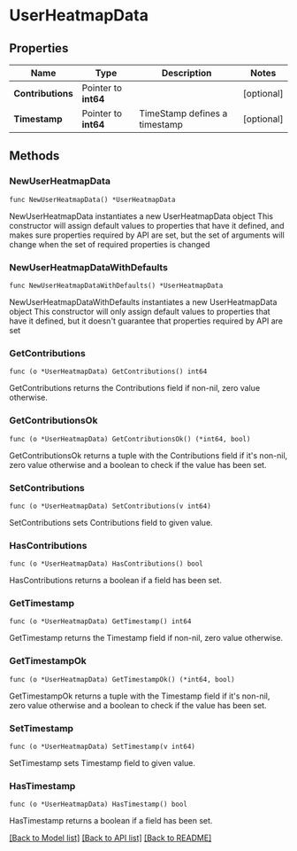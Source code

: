 # UserHeatmapData

## Properties

Name | Type | Description | Notes
------------ | ------------- | ------------- | -------------
**Contributions** | Pointer to **int64** |  | [optional] 
**Timestamp** | Pointer to **int64** | TimeStamp defines a timestamp | [optional] 

## Methods

### NewUserHeatmapData

`func NewUserHeatmapData() *UserHeatmapData`

NewUserHeatmapData instantiates a new UserHeatmapData object
This constructor will assign default values to properties that have it defined,
and makes sure properties required by API are set, but the set of arguments
will change when the set of required properties is changed

### NewUserHeatmapDataWithDefaults

`func NewUserHeatmapDataWithDefaults() *UserHeatmapData`

NewUserHeatmapDataWithDefaults instantiates a new UserHeatmapData object
This constructor will only assign default values to properties that have it defined,
but it doesn't guarantee that properties required by API are set

### GetContributions

`func (o *UserHeatmapData) GetContributions() int64`

GetContributions returns the Contributions field if non-nil, zero value otherwise.

### GetContributionsOk

`func (o *UserHeatmapData) GetContributionsOk() (*int64, bool)`

GetContributionsOk returns a tuple with the Contributions field if it's non-nil, zero value otherwise
and a boolean to check if the value has been set.

### SetContributions

`func (o *UserHeatmapData) SetContributions(v int64)`

SetContributions sets Contributions field to given value.

### HasContributions

`func (o *UserHeatmapData) HasContributions() bool`

HasContributions returns a boolean if a field has been set.

### GetTimestamp

`func (o *UserHeatmapData) GetTimestamp() int64`

GetTimestamp returns the Timestamp field if non-nil, zero value otherwise.

### GetTimestampOk

`func (o *UserHeatmapData) GetTimestampOk() (*int64, bool)`

GetTimestampOk returns a tuple with the Timestamp field if it's non-nil, zero value otherwise
and a boolean to check if the value has been set.

### SetTimestamp

`func (o *UserHeatmapData) SetTimestamp(v int64)`

SetTimestamp sets Timestamp field to given value.

### HasTimestamp

`func (o *UserHeatmapData) HasTimestamp() bool`

HasTimestamp returns a boolean if a field has been set.


[[Back to Model list]](../README.md#documentation-for-models) [[Back to API list]](../README.md#documentation-for-api-endpoints) [[Back to README]](../README.md)


